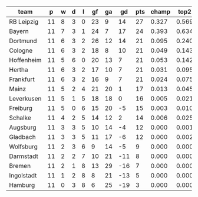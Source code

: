 |    team    | p  | w | d | l | gf | ga | gd  | pts | champ | top2  | top3  | top4  |  5-7  | bot4  | bot3  | bot2  |
|------------|----|---|---|---|----|----|-----|-----|-------|-------|-------|-------|-------|-------|-------|-------|
| RB Leipzig | 11 | 8 | 3 | 0 | 23 |  9 |  14 |  27 | 0.327 | 0.569 | 0.721 | 0.824 | 0.139 | 0.000 | 0.000 | 0.000|
| Bayern     | 11 | 7 | 3 | 1 | 24 |  7 |  17 |  24 | 0.393 | 0.634 | 0.778 | 0.865 | 0.106 | 0.000 | 0.000 | 0.000|
| Dortmund   | 11 | 6 | 3 | 2 | 26 | 12 |  14 |  21 | 0.095 | 0.240 | 0.398 | 0.539 | 0.294 | 0.001 | 0.000 | 0.000|
| Cologne    | 11 | 6 | 3 | 2 | 18 |  8 |  10 |  21 | 0.049 | 0.143 | 0.264 | 0.392 | 0.332 | 0.003 | 0.001 | 0.000|
| Hoffenheim | 11 | 5 | 6 | 0 | 20 | 13 |   7 |  21 | 0.053 | 0.142 | 0.259 | 0.386 | 0.334 | 0.003 | 0.001 | 0.000|
| Hertha     | 11 | 6 | 3 | 2 | 17 | 10 |   7 |  21 | 0.031 | 0.095 | 0.183 | 0.289 | 0.353 | 0.005 | 0.002 | 0.000|
| Frankfurt  | 11 | 6 | 3 | 2 | 16 |  9 |   7 |  21 | 0.024 | 0.075 | 0.151 | 0.250 | 0.338 | 0.008 | 0.003 | 0.001|
| Mainz      | 11 | 5 | 2 | 4 | 21 | 20 |   1 |  17 | 0.013 | 0.045 | 0.098 | 0.171 | 0.296 | 0.018 | 0.008 | 0.003|
| Leverkusen | 11 | 5 | 1 | 5 | 18 | 18 |   0 |  16 | 0.005 | 0.021 | 0.053 | 0.101 | 0.243 | 0.036 | 0.016 | 0.006|
| Freiburg   | 11 | 5 | 0 | 6 | 15 | 20 |  -5 |  15 | 0.003 | 0.010 | 0.025 | 0.049 | 0.157 | 0.085 | 0.040 | 0.015|
| Schalke    | 11 | 4 | 2 | 5 | 14 | 12 |   2 |  14 | 0.006 | 0.025 | 0.059 | 0.105 | 0.250 | 0.038 | 0.019 | 0.006|
| Augsburg   | 11 | 3 | 3 | 5 | 10 | 14 |  -4 |  12 | 0.000 | 0.001 | 0.003 | 0.008 | 0.044 | 0.292 | 0.176 | 0.086|
| Gladbach   | 11 | 3 | 3 | 5 | 11 | 17 |  -6 |  12 | 0.000 | 0.002 | 0.006 | 0.018 | 0.076 | 0.190 | 0.105 | 0.046|
| Wolfsburg  | 11 | 2 | 3 | 6 |  9 | 14 |  -5 |   9 | 0.000 | 0.000 | 0.000 | 0.001 | 0.012 | 0.530 | 0.369 | 0.213|
| Darmstadt  | 11 | 2 | 2 | 7 | 10 | 21 | -11 |   8 | 0.000 | 0.000 | 0.001 | 0.002 | 0.010 | 0.570 | 0.409 | 0.246|
| Bremen     | 11 | 2 | 1 | 8 | 13 | 29 | -16 |   7 | 0.000 | 0.000 | 0.000 | 0.002 | 0.013 | 0.548 | 0.390 | 0.233|
| Ingolstadt | 11 | 1 | 2 | 8 |  8 | 21 | -13 |   5 | 0.000 | 0.000 | 0.000 | 0.000 | 0.002 | 0.812 | 0.696 | 0.526|
| Hamburg    | 11 | 0 | 3 | 8 |  6 | 25 | -19 |   3 | 0.000 | 0.000 | 0.000 | 0.000 | 0.000 | 0.860 | 0.765 | 0.619|

